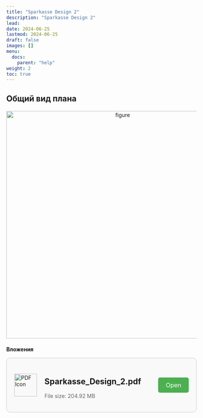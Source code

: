 ```yaml
---
title: "Sparkasse Design 2"
description: "Sparkasse Design 2"
lead:
date: 2024-06-25
lastmod: 2024-06-25
draft: false
images: []
menu:
  docs:
    parent: "help"
weight: 2
toc: true
---
```


<head>
<meta charset="utf-8">
<title>Lightbox Example</title>
<link rel="stylesheet" href="https://cdnjs.cloudflare.com/ajax/libs/lightbox2/2.11.0/css/lightbox.css">
</head>
<body>

## Общий вид плана

<div style="text-align: center; margin: 20px 0;">
  <a href="/Sp_2(1).jpg" data-lightbox="example-1">
    <img src="/Sp_2(1).jpg" alt="figure" style="width: 600px;" />
  </a>
</div>

**Вложения**
<!DOCTYPE html>
<html lang="en">
<head>
  <meta charset="UTF-8">
  <meta name="viewport" content="width=device-width, initial-scale=1.0">
  <title>Sparkasse_Design_1.pdf</title>
  <style>
    .download-container {
      display: flex;
      align-items: center;
      border: 1px solid #ccc;
      padding: 20px;
      border-radius: 10px;
      background-color: #f9f9f9;
      max-width: 600px;
      margin: 0 auto;
    }
    .pdf-icon {
      width: 60px;
      margin-right: 20px;
    }
    .download-info {
      flex-grow: 1;
    }
    .file-size {
      color: #666;
    }
    .download-button {
      padding: 10px 20px;
      background-color: #4CAF50;
      color: white;
      border: none;
      border-radius: 5px;
      cursor: pointer;
      text-decoration: none;
      font-size: 16px;
    }
    .download-button:hover {
      background-color: #45a049;
    }
  </style>
</head>
<body>

<div class="download-container">
  <img src="/pdf.png" alt="PDF Icon" class="pdf-icon">
  <div class="download-info">
    <h2>Sparkasse_Design_2.pdf</h2>
    <p class="file-size">File size: 204.92 MB</p>
  </div>
  <a href="/Sparkasse_Design_2.pdf"  target="_blank" class="download-button">Open</a>
</div>

</body>
</html>
<script src="https://cdnjs.cloudflare.com/ajax/libs/jquery/3.3.1/jquery.min.js"></script>
<script src="https://stackpath.bootstrapcdn.com/bootstrap/4.3.1/js/bootstrap.min.js"></script>
<script src="https://cdnjs.cloudflare.com/ajax/libs/lightbox2/2.11.0/js/lightbox.js"></script>
</body>


